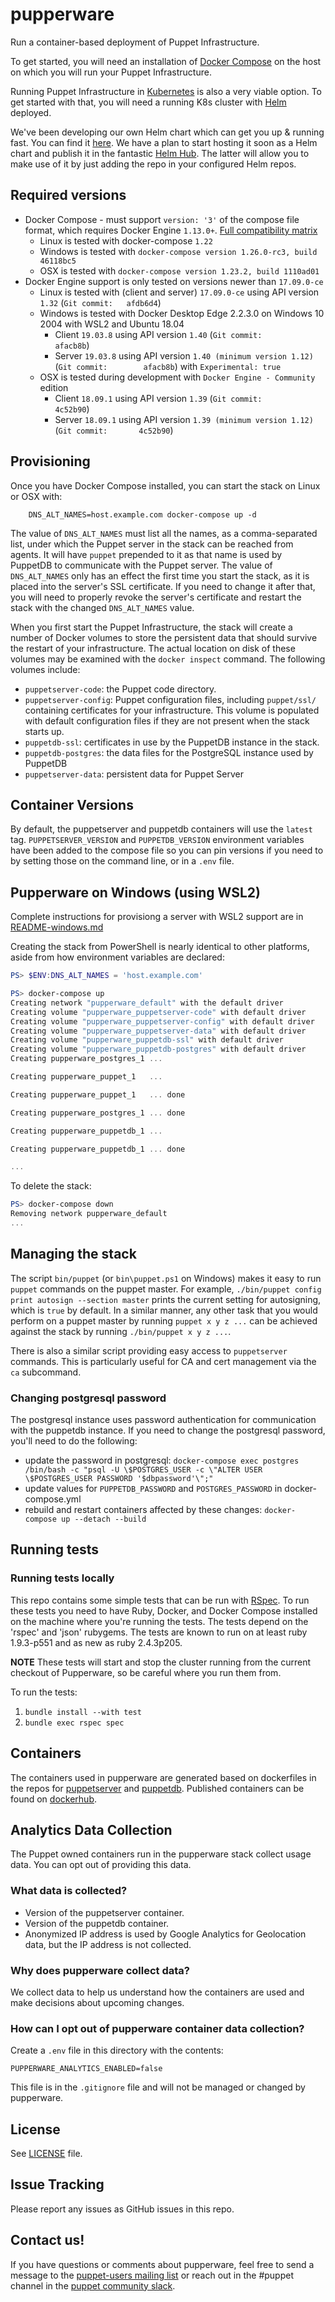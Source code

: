 
# pupperware

Run a container-based deployment of Puppet Infrastructure.

To get started, you will need an installation of
[Docker Compose](https://docs.docker.com/compose/install/) on the host on
which you will run your Puppet Infrastructure.

Running Puppet Infrastructure in [Kubernetes](https://kubernetes.io/) is also a very viable option. To get started with that, you will need a running K8s cluster with [Helm](https://helm.sh/) deployed.

We've been developing our own Helm chart which can get you up & running fast. You can find it [here](k8s). We have a plan to start hosting it soon as a Helm chart and publish it in the fantastic [Helm Hub](https://hub.helm.sh/). The latter will allow you to make use of it by just adding the repo in your configured Helm repos.

## Required versions

* Docker Compose - must support `version: '3'` of the compose file format, which requires Docker Engine `1.13.0+`. [Full compatibility matrix](https://docs.docker.com/compose/compose-file/compose-versioning/)
  * Linux is tested with docker-compose `1.22`
  * Windows is tested with `docker-compose version 1.26.0-rc3, build 46118bc5`
  * OSX is tested with `docker-compose version 1.23.2, build 1110ad01`
* Docker Engine support is only tested on versions newer than `17.09.0-ce`
  * Linux is tested with (client and server) `17.09.0-ce` using API version `1.32` (`Git commit:   afdb6d4`)
  * Windows is tested with Docker Desktop Edge 2.2.3.0 on Windows 10 2004 with WSL2 and Ubuntu 18.04
      - Client `19.03.8` using API version `1.40` (`Git commit:        afacb8b`)
      - Server `19.03.8` using API version `1.40 (minimum version 1.12)` (`Git commit:        afacb8b`) with `Experimental: true`
  * OSX is tested during development with `Docker Engine - Community` edition
      - Client `18.09.1` using API version `1.39` (`Git commit:        4c52b90`)
      - Server `18.09.1` using API version `1.39 (minimum version 1.12)` (`Git commit:       4c52b90`)

## Provisioning

Once you have Docker Compose installed, you can start the stack on Linux or OSX with:
```
    DNS_ALT_NAMES=host.example.com docker-compose up -d
```

The value of `DNS_ALT_NAMES` must list all the names, as a comma-separated
list, under which the Puppet server in the stack can be reached from
agents. It will have `puppet` prepended to it as that
name is used by PuppetDB to communicate with the Puppet server. The value of
`DNS_ALT_NAMES` only has an effect the first time you start the stack, as it
is placed into the server's SSL certificate. If you need to change it after
that, you will need to properly revoke the server's certificate and restart
the stack with the changed `DNS_ALT_NAMES` value.

When you first start the Puppet Infrastructure, the stack will create a number of Docker volumes to store the persistent data that should survive the restart of your infrastructure. The actual location on disk of these volumes may be examined with the `docker inspect` command. The following volumes include:

* `puppetserver-code`: the Puppet code directory.
* `puppetserver-config`: Puppet configuration files, including `puppet/ssl/` containing certificates for your infrastructure. This volume is populated with default configuration files if they are not present when the stack starts
up.
* `puppetdb-ssl`: certificates in use by the PuppetDB instance in the
  stack.
* `puppetdb-postgres`: the data files for the PostgreSQL instance used by
PuppetDB
* `puppetserver-data`: persistent data for Puppet Server

## Container Versions

By default, the puppetserver and puppetdb containers will use the `latest` tag.
`PUPPETSERVER_VERSION` and `PUPPETDB_VERSION` environment variables have been
added to the compose file so you can pin versions if you need to by setting those
on the command line, or in a `.env` file.

## Pupperware on Windows (using WSL2)

Complete instructions for provisiong a server with WSL2 support are in [README-windows.md](./README-windows.md)

Creating the stack from PowerShell is nearly identical to other platforms, aside from how environment variables are declared:

``` powershell
PS> $ENV:DNS_ALT_NAMES = 'host.example.com'

PS> docker-compose up
Creating network "pupperware_default" with the default driver
Creating volume "pupperware_puppetserver-code" with default driver
Creating volume "pupperware_puppetserver-config" with default driver
Creating volume "pupperware_puppetserver-data" with default driver
Creating volume "pupperware_puppetdb-ssl" with default driver
Creating volume "pupperware_puppetdb-postgres" with default driver
Creating pupperware_postgres_1 ...

Creating pupperware_puppet_1   ...

Creating pupperware_puppet_1   ... done

Creating pupperware_postgres_1 ... done

Creating pupperware_puppetdb_1 ...

Creating pupperware_puppetdb_1 ... done

...
```

To delete the stack:

``` powershell
PS> docker-compose down
Removing network pupperware_default
...
```

## Managing the stack

The script `bin/puppet` (or `bin\puppet.ps1` on Windows) makes it easy to run `puppet` commands on the
puppet master. For example, `./bin/puppet config print autosign --section
master` prints the current setting for autosigning, which is `true` by
default. In a similar manner, any other task that you would perform on a
puppet master by running `puppet x y z ...` can be achieved against the
stack by running `./bin/puppet x y z ...`.

There is also a similar script providing easy access to `puppetserver` commands. This is particularly
useful for CA and cert management via the `ca` subcommand.

### Changing postgresql password

The postgresql instance uses password authentication for communication with the
puppetdb instance. If you need to change the postgresql password, you'll need to
do the following:
* update the password in postgresql: `docker-compose exec postgres /bin/bash -c "psql -U \$POSTGRES_USER -c \"ALTER USER \$POSTGRES_USER PASSWORD '$dbpassword'\";"`
* update values for `PUPPETDB_PASSWORD` and `POSTGRES_PASSWORD` in docker-compose.yml
* rebuild and restart containers affected by these changes: `docker-compose up --detach --build`

## Running tests

### Running tests locally
This repo contains some simple tests that can be run with [RSpec](http://rspec.info).
To run these tests you need to have Ruby, Docker, and Docker Compose installed on the
machine where you're running the tests. The tests depend on the 'rspec' and 'json'
rubygems. The tests are known to run on at least ruby 1.9.3-p551 and as new as
ruby 2.4.3p205.

**NOTE** These tests will start and stop the cluster
running from the current checkout of Pupperware, so be careful where you run them
from.

To run the tests:
1. `bundle install --with test`
2. `bundle exec rspec spec`

## Containers

The containers used in pupperware are generated based on dockerfiles in the
repos for [puppetserver](https://github.com/puppetlabs/puppetserver/tree/master/docker)
and [puppetdb](https://github.com/puppetlabs/puppetdb/tree/master/docker).
Published containers can be found on [dockerhub](https://hub.docker.com/u/puppet).

## Analytics Data Collection

The Puppet owned containers run in the pupperware stack collect usage data. You can opt out of providing this data.

### What data is collected?
* Version of the puppetserver container.
* Version of the puppetdb container.
* Anonymized IP address is used by Google Analytics for Geolocation data, but the IP address is not collected.

### Why does pupperware collect data?

We collect data to help us understand how the containers are used and make decisions about upcoming changes.

### How can I opt out of pupperware container data collection?

Create a `.env` file in this directory with the contents:

```
PUPPERWARE_ANALYTICS_ENABLED=false
```

This file is in the `.gitignore` file and will not be managed or changed by pupperware.

## License

See [LICENSE](LICENSE) file.

## Issue Tracking

Please report any issues as GitHub issues in this repo.

## Contact us!

If you have questions or comments about pupperware, feel free to send a message
to the [puppet-users mailing list](https://groups.google.com/forum/#!forum/puppet-users)
or reach out in the #puppet channel in the [puppet community slack](https://slack.puppet.com/).
